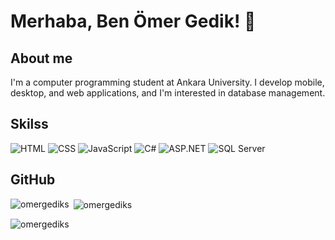 # Merhaba, Ben Ömer Gedik! 👋

## About me
 I'm a computer programming student at Ankara University. I develop mobile, desktop, and web applications, and I'm interested in database management.

## Skilss
![HTML](https://img.shields.io/badge/HTML25-brightgreen)
![CSS](https://img.shields.io/badge/CSS25-blue)
![JavaScript](https://img.shields.io/badge/JavaScript25-yellow)
![C#](https://img.shields.io/badge/C%2325-orange)
![ASP.NET](https://img.shields.io/badge/ASP.NET5-purple)
![SQL Server](https://img.shields.io/badge/SQL%20Server25-red)

## GitHub 


<p><img align="left" src="https://github-readme-stats.vercel.app/api/top-langs?username=omergediks&show_icons=true&locale=en&layout=compact" alt="omergediks" /></p>

<p>&nbsp;<img align="center" src="https://github-readme-stats.vercel.app/api?username=omergediks&show_icons=true&locale=en" alt="omergediks" /></p>

<p><img align="center" src="https://github-readme-streak-stats.herokuapp.com/?user=omergediks&" alt="omergediks" /></p>

